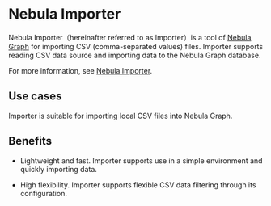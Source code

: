 # Nebula Importer

Nebula Importer（hereinafter referred to as Importer）is a tool of [Nebula Graph](https://github.com/vesoft-inc/nebula) for importing CSV (comma-separated values) files. Importer supports reading CSV data source and importing data to the Nebula Graph database.

For more information, see [Nebula Importer](https://github.com/vesoft-inc/nebula-importer/blob/release-v2.0.0-ga/README.md).

## Use cases

Importer is suitable for importing local CSV files into Nebula Graph.

## Benefits

* Lightweight and fast. Importer supports use in a simple environment and quickly importing data.

* High flexibility. Importer supports flexible CSV data filtering through its configuration.